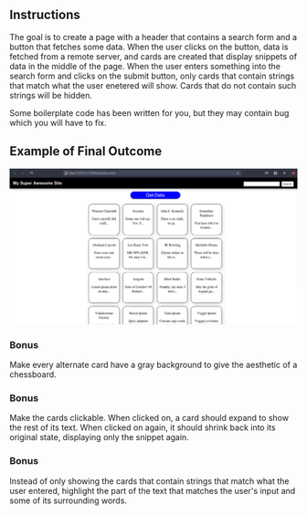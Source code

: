 ## Instructions
The goal is to create a page with a header that contains a search form and a button that fetches some data. When the user clicks on the button, data is fetched from a remote server, and cards are created that display snippets of data in the middle of the page. When the user enters something into the search form and clicks on the submit button, only cards that contain strings that match what the user enetered will show. Cards that do not contain such strings will be hidden.

Some boilerplate code has been written for you, but they may contain bug which you will have to fix.

## Example of Final Outcome
![alt text](Solution.png "Solution")

### Bonus
Make every alternate card have a gray background to give the aesthetic of a chessboard.

### Bonus
Make the cards clickable. When clicked on, a card should expand to show the rest of its text. When clicked on again, it should shrink back into its original state, displaying only the snippet again.

### Bonus
Instead of only showing the cards that contain strings that match what the user entered, highlight the part of the text that matches the user's input and some of its surrounding words.
